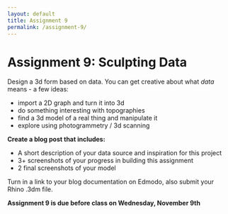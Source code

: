 ```yaml
---
layout: default
title: Assignment 9
permalink: /assignment-9/
---
```


# Assignment 9: Sculpting Data

Design a 3d form based on data. You can get creative about what *data* means - a few ideas: 

+ import a 2D graph and turn it into 3d
+ do something interesting with topographies
+ find a 3d model of a real thing and manipulate it
+ explore using photogrammetry / 3d scanning

**Create a blog post that includes:**

+ A short description of your data source and inspiration for this project
+ 3+ screenshots of your progress in building this assignment
+ 2 final screenshots of your model

Turn in a link to your blog documentation on Edmodo, also submit your Rhino .3dm file.

**Assignment 9 is due before class on Wednesday, November 9th**
